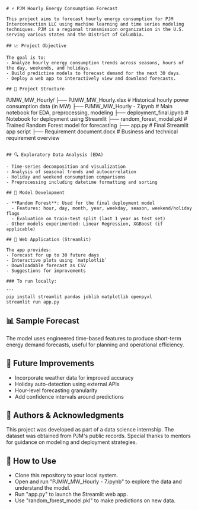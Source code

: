 ```
# ⚡ PJM Hourly Energy Consumption Forecast

This project aims to forecast hourly energy consumption for PJM Interconnection LLC using machine learning and time series modeling techniques. PJM is a regional transmission organization in the U.S. serving various states and the District of Columbia.

## 📈 Project Objective

The goal is to:
- Analyze hourly energy consumption trends across seasons, hours of the day, weekends, and holidays.
- Build predictive models to forecast demand for the next 30 days.
- Deploy a web app to interactively view and download forecasts.

## 📂 Project Structure

```

PJMW\_MW\_Hourly/
├── PJMW\_MW\_Hourly.xlsx               # Historical hourly power consumption data (in MW)
├── PJMW\_MW\_Hourly - 7.ipynb          # Main notebook for EDA, preprocessing, modeling
├── deployment\_final.ipynb           # Notebook for deployment using Streamlit
├── random\_forest\_model.pkl          # Trained Random Forest model for forecasting
├── app.py                           # Final Streamlit app script
├── Requirement document.docx       # Business and technical requirement overview

````

## 🔍 Exploratory Data Analysis (EDA)

- Time-series decomposition and visualization
- Analysis of seasonal trends and autocorrelation
- Holiday and weekend consumption comparisons
- Preprocessing including datetime formatting and sorting

## 🔧 Model Development

- **Random Forest**: Used for the final deployment model
  - Features: hour, day, month, year, weekday, season, weekend/holiday flags
  - Evaluation on train-test split (last 1 year as test set)
- Other models experimented: Linear Regression, XGBoost (if applicable)

## 🚀 Web Application (Streamlit)

The app provides:
- Forecast for up to 30 future days
- Interactive plots using `matplotlib`
- Downloadable forecast as CSV
- Suggestions for improvements

### To run locally:

```
pip install streamlit pandas joblib matplotlib openpyxl
streamlit run app.py
````

## 📊 Sample Forecast

The model uses engineered time-based features to produce short-term energy demand forecasts, useful for planning and operational efficiency.

## 📌 Future Improvements

* Incorporate weather data for improved accuracy
* Holiday auto-detection using external APIs
* Hour-level forecasting granularity
* Add confidence intervals around predictions

## 📝 Authors & Acknowledgments

This project was developed as part of a data science internship. The dataset was obtained from PJM's public records. Special thanks to mentors for guidance on modeling and deployment strategies.

## 📌 How to Use

* Clone this repository to your local system.
* Open and run "PJMW\_MW\_Hourly - 7.ipynb" to explore the data and understand the model.
* Run "app.py" to launch the Streamlit web app.
* Use "random\_forest\_model.pkl" to make predictions on new data.

